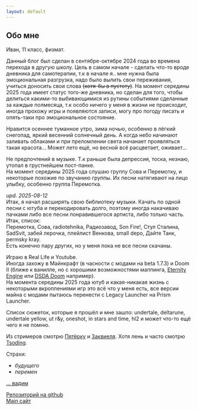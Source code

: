 ```yaml
---
layout: default
---
```


## Обо мне
Иван, 11 класс, физмат.

Данный блог был сделан в сентябре-октябре 2024 года во времена перехода в другую школу. Цель в самом начале - сделать что-то вроде дневника для самотерапии, т.к в начале я.. мне нужна была эмоциональная разгрузка, надо было вылить свои переживания, учиться доносить свои слова ~~(хотя-бы в пустоту)~~. На момент середины 2025 года имеет статус того-же дневника, но сделан для того, чтобы делиться какими-то выбивающимися из рутины событиями сделанные за каждые полмесяца, т.к особо ничего у меня в жизни не происходит, иногда прохожу игры и появляются записи, могу про погоду писать и опять-таки про эмоциональное состояние.

Нравится осеннее туманное утро, зима ночью, особенно в лёгкий снегопад, яркий весенний солнечный день. А когда небо начинают заливать облаками и при преломлении света начанает проявляться такая красота... Может лето ещё, но весной всё расцветает, оживает...

Не предпочтений в музыке. Т.к раньше была депрессия, тоска, незнаю, утопал в грустнейшем пост-панке.  
На момент середины 2025 года слушаю группу Сова и Перемотку, и некоторые похожие по звучанию группы. Их песни натягивают на лицо улыбку, особенно группа Перемотка.

*upd. 2025-08-12*  
Итак, я начал расширять свою библиотеку музыки. Качать по одной песни с ютуба и перекодировать долго, поэтому иногда накачиваю пачками либо все песни понравившегося артиста, либо только часть. Итак, список:  
Перемотка, Сова, radiotehnika, Радиозавод, Son Fire!, Стул Сталина, SadSvit, забей лерочка, плейлист Венкова, small depo, Дайте Танк, permsky kray.  
Есть конечно пару других, но у меня пока не все песни скачаны.

Играю в Real Life и Youtube.  
Иногда захожу в Майнкрафт (в часности с модами на beta 1.7.3) и Doom II (ближе к ванилле, но с хорошими возможностями маппинга, [Eternity Engine](https://github.com/team-eternity/eternity) или [DSDA Doom](https://github.com/kraflab/dsda-doom) например).  
На момента середины 2025 года ютуб и какая-никакая жизнь с некоторыми вкроплениями игр это всё что у меня есть, все версии майна с модами пытаюсь перенести с Legacy Launcher на Prism Launcher.

Список сюжеток, которые я прошёл и мне зашло: undertale, deltarune, undertale yellow, ut r&y, oneshot, in stars and time, hl2 и может что-то ещё чего я не помню. 

Из стримеров смотрю [Пятёрку](https://www.youtube.com/channel/UCwKfmsba1g3SDcOzbU4zPXw) и [Заквиеля](https://www.youtube.com/@ZakvielChannel). Хотя лень и часто смотрю [Tsoding](https://twitch.tv/tsoding).

Страхи:
- *будущего*
- *перемен*

[... вадим](../2024/10/21/html)

[Репозиторий на github](https://github.com/VanBog335/blog)  
[Main сайт](../..)
